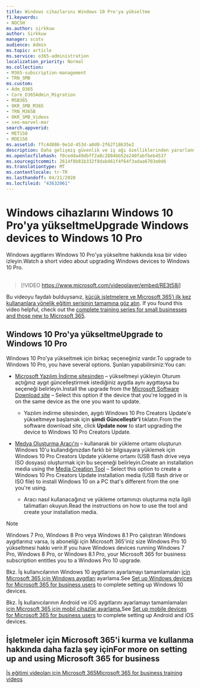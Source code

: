 ```yaml
---
title: Windows cihazlarını Windows 10 Pro'ya yükseltme
f1.keywords:
- NOCSH
ms.author: sirkkuw
author: Sirkkuw
manager: scotv
audience: Admin
ms.topic: article
ms.service: o365-administration
localization_priority: Normal
ms.collection:
- M365-subscription-management
- TRN_SMB
ms.custom:
- Adm_O365
- Core_O365Admin_Migration
- MSB365
- OKR_SMB_M365
- TRN_M365B
- OKR_SMB_Videos
- seo-marvel-mar
search.appverid:
- MET150
- MOE150
ms.assetid: ffc4d886-9e1d-453d-a0d0-2f62f18635e2
description: Daha gelişmiş güvenlik ve iş ağı özelliklerinden yararlanmak için Windows cihazlarınızı Windows 10 Pro'ya yükseltmenin yollarını keşfedin.
ms.openlocfilehash: f0cedda49dbff2a8c2884bb52e240fabfbeb4537
ms.sourcegitcommit: 2614f8b81b332f8dab461f4f64f3adaa6703e0d6
ms.translationtype: MT
ms.contentlocale: tr-TR
ms.lasthandoff: 04/21/2020
ms.locfileid: "43632061"
---
```

# <a name="upgrade-windows-devices-to-windows-10-pro"></a><span data-ttu-id="d95a4-103">Windows cihazlarını Windows 10 Pro'ya yükseltme</span><span class="sxs-lookup"><span data-stu-id="d95a4-103">Upgrade Windows devices to Windows 10 Pro</span></span>

<span data-ttu-id="d95a4-104">Windows aygıtlarını Windows 10 Pro'ya yükseltme hakkında kısa bir video izleyin.</span><span class="sxs-lookup"><span data-stu-id="d95a4-104">Watch a short video about upgrading Windows devices to Windows 10 Pro.</span></span><br><br>

> [!VIDEO https://www.microsoft.com/videoplayer/embed/RE3t58j] 

<span data-ttu-id="d95a4-105">Bu videoyu faydalı bulduysanız, [küçük işletmelere ve Microsoft 365’i ilk kez kullananlara yönelik eğitim serisinin tamamına göz atın](https://support.office.com/article/6ab4bbcd-79cf-4000-a0bd-d42ce4d12816).  </span><span class="sxs-lookup"><span data-stu-id="d95a4-105">If you found this video helpful, check out the [complete training series for small businesses and those new to Microsoft 365](https://support.office.com/article/6ab4bbcd-79cf-4000-a0bd-d42ce4d12816).</span></span>

## <a name="upgrade-to-windows-10-pro"></a><span data-ttu-id="d95a4-106">Windows 10 Pro'ya yükseltme</span><span class="sxs-lookup"><span data-stu-id="d95a4-106">Upgrade to Windows 10 Pro</span></span>
  
<span data-ttu-id="d95a4-107">Windows 10 Pro'ya yükseltmek için birkaç seçeneğiniz vardır.</span><span class="sxs-lookup"><span data-stu-id="d95a4-107">To upgrade to Windows 10 Pro, you have several options.</span></span> <span data-ttu-id="d95a4-108">Şunları yapabilirsiniz:</span><span class="sxs-lookup"><span data-stu-id="d95a4-108">You can:</span></span>
    
- <span data-ttu-id="d95a4-109">[Microsoft Yazılım İndirme sitesinden](https://go.microsoft.com/fwlink/?LinkID=836951 ) &ndash; yükseltmeyi yükleyin Oturum açtığınız aygıt güncelleştirmek istediğiniz aygıtla aynı aygıttaysa bu seçeneği belirleyin.</span><span class="sxs-lookup"><span data-stu-id="d95a4-109">Install the upgrade from the [Microsoft Software Download site](https://go.microsoft.com/fwlink/?LinkID=836951 ) &ndash; Select this option if the device that you're logged in is on the same device as the one you want to update.</span></span> 

    - <span data-ttu-id="d95a4-110">Yazılım indirme sitesinden, aygıtı Windows 10 Pro Creators Update'e yükseltmeye başlamak için **şimdi Güncelleştir'i** tıklatın.</span><span class="sxs-lookup"><span data-stu-id="d95a4-110">From the software download site, click **Update now** to start upgrading the device to Windows 10 Pro Creators Update.</span></span> 
    
- <span data-ttu-id="d95a4-111">[Medya Oluşturma Aracı'nı](https://go.microsoft.com/fwlink/?LinkID=836960) &ndash; kullanarak bir yükleme ortamı oluşturun Windows 10'u kullandığınızdan farklı bir bilgisayara yüklemek için Windows 10 Pro Creators Update yükleme ortamı (USB flash drive veya ISO dosyası) oluşturmak için bu seçeneği belirleyin.</span><span class="sxs-lookup"><span data-stu-id="d95a4-111">Create an installation media using the [Media Creation Tool](https://go.microsoft.com/fwlink/?LinkID=836960) &ndash; Select this option to create a Windows 10 Pro Creators Update installation media (USB flash drive or ISO file) to install Windows 10 on a PC that's different from the one you're using.</span></span>

    - <span data-ttu-id="d95a4-112">Aracı nasıl kullanacağınız ve yükleme ortamınızı oluşturma nızla ilgili talimatları okuyun.</span><span class="sxs-lookup"><span data-stu-id="d95a4-112">Read the instructions on how to use the tool and create your installation media.</span></span> 

> [!NOTE]
> <span data-ttu-id="d95a4-113">Windows 7 Pro, Windows 8 Pro veya Windows 8.1 Pro çalıştıran Windows aygıtlarınız varsa, iş aboneliği için Microsoft 365'iniz size Windows Pro 10 yükseltmesi hakkı verir.</span><span class="sxs-lookup"><span data-stu-id="d95a4-113">If you have Windows devices running Windows 7 Pro, Windows 8 Pro, or Windows 8.1 Pro, your Microsoft 365 for business subscription entitles you to a Windows Pro 10 upgrade.</span></span>
    
<span data-ttu-id="d95a4-114">Bkz. İş kullanıcılarının Windows 10 aygıtlarını ayarlamayı tamamlamaları [için Microsoft 365 için Windows aygıtları](set-up-windows-devices.md) ayarlama.</span><span class="sxs-lookup"><span data-stu-id="d95a4-114">See [Set up Windows devices for Microsoft 365 for business users](set-up-windows-devices.md) to complete setting up Windows 10 devices.</span></span> 
  
<span data-ttu-id="d95a4-115">Bkz. İş kullanıcılarının Android ve iOS aygıtlarını ayarlamayı tamamlamaları [için Microsoft 365 için mobil cihazlar ayarlama.](set-up-mobile-devices.md)</span><span class="sxs-lookup"><span data-stu-id="d95a4-115">See [Set up mobile devices for Microsoft 365 for business users](set-up-mobile-devices.md) to complete setting up Android and iOS devices.</span></span> 
  
## <a name="for-more-on-setting-up-and-using-microsoft-365-for-business"></a><span data-ttu-id="d95a4-116">İşletmeler için Microsoft 365'i kurma ve kullanma hakkında daha fazla şey için</span><span class="sxs-lookup"><span data-stu-id="d95a4-116">For more on setting up and using Microsoft 365 for business</span></span>

[<span data-ttu-id="d95a4-117">İş eğitimi videoları için Microsoft 365</span><span class="sxs-lookup"><span data-stu-id="d95a4-117">Microsoft 365 for business training videos</span></span>](https://support.office.com/article/6ab4bbcd-79cf-4000-a0bd-d42ce4d12816)
